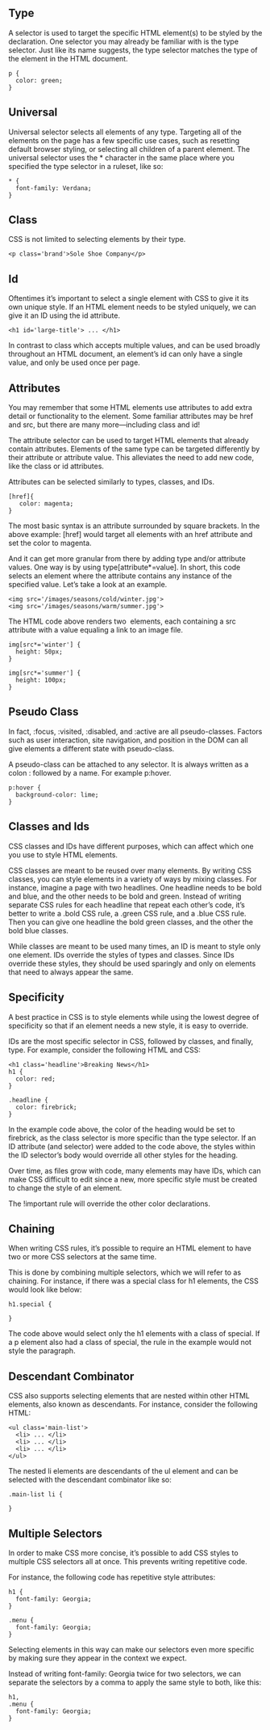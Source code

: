 ## Type

A selector is used to target the specific HTML element(s) to be styled by the declaration. One selector you may already be familiar with is the type selector. Just like its name suggests, the type selector matches the type of the element in the HTML document.


```
p {
  color: green;
}
```

## Universal

Universal selector selects all elements of any type.
Targeting all of the elements on the page has a few specific use cases, such as resetting default browser styling, or selecting all children of a parent element. 
The universal selector uses the * character in the same place where you specified the type selector in a ruleset, like so:


```
* { 
  font-family: Verdana;
}
```

## Class

CSS is not limited to selecting elements by their type. 

```
<p class='brand'>Sole Shoe Company</p>
```

## Id

Oftentimes it’s important to select a single element with CSS to give it its own unique style. If an HTML element needs to be styled uniquely, we can give it an ID using the id attribute.

```
<h1 id='large-title'> ... </h1>
```

In contrast to class which accepts multiple values, and can be used broadly throughout an HTML document, an element’s id can only have a single value, and only be used once per page.


## Attributes

You may remember that some HTML elements use attributes to add extra detail or functionality to the element. Some familiar attributes may be href and src, but there are many more—including class and id!

The attribute selector can be used to target HTML elements that already contain attributes. Elements of the same type can be targeted differently by their attribute or attribute value. This alleviates the need to add new code, like the class or id attributes.

Attributes can be selected similarly to types, classes, and IDs.

```
[href]{
   color: magenta;
}
```

The most basic syntax is an attribute surrounded by square brackets. In the above example: [href] would target all elements with an href attribute and set the color to magenta.

And it can get more granular from there by adding type and/or attribute values. One way is by using type[attribute*=value]. In short, this code selects an element where the attribute contains any instance of the specified value. Let’s take a look at an example.

```
<img src='/images/seasons/cold/winter.jpg'>
<img src='/images/seasons/warm/summer.jpg'>
```
The HTML code above renders two <img> elements, each containing a src attribute with a value equaling a link to an image file.

```
img[src*='winter'] {
  height: 50px;
}
 
img[src*='summer'] {
  height: 100px;
}
```

## Pseudo Class

In fact, :focus, :visited, :disabled, and :active are all pseudo-classes. Factors such as user interaction, site navigation, and position in the DOM can all give elements a different state with pseudo-class.

A pseudo-class can be attached to any selector. It is always written as a colon : followed by a name. For example p:hover.

```
p:hover {
  background-color: lime;
}
```


## Classes and Ids

 CSS classes and IDs have different purposes, which can affect which one you use to style HTML elements.

CSS classes are meant to be reused over many elements. By writing CSS classes, you can style elements in a variety of ways by mixing classes. For instance, imagine a page with two headlines. One headline needs to be bold and blue, and the other needs to be bold and green. Instead of writing separate CSS rules for each headline that repeat each other’s code, it’s better to write a .bold CSS rule, a .green CSS rule, and a .blue CSS rule. Then you can give one headline the bold green classes, and the other the bold blue classes.

While classes are meant to be used many times, an ID is meant to style only one element. IDs override the styles of types and classes. Since IDs override these styles, they should be used sparingly and only on elements that need to always appear the same.


## Specificity

A best practice in CSS is to style elements while using the lowest degree of specificity so that if an element needs a new style, it is easy to override.

IDs are the most specific selector in CSS, followed by classes, and finally, type. For example, consider the following HTML and CSS:

```
<h1 class='headline'>Breaking News</h1>
h1 {
  color: red;
}
 
.headline {
  color: firebrick;
}

```
In the example code above, the color of the heading would be set to firebrick, as the class selector is more specific than the type selector. If an ID attribute (and selector) were added to the code above, the styles within the ID selector’s body would override all other styles for the heading.

Over time, as files grow with code, many elements may have IDs, which can make CSS difficult to edit since a new, more specific style must be created to change the style of an element.

The !important rule will override the other color declarations.

## Chaining

When writing CSS rules, it’s possible to require an HTML element to have two or more CSS selectors at the same time.

This is done by combining multiple selectors, which we will refer to as chaining. For instance, if there was a special class for h1 elements, the CSS would look like below:

```
h1.special {
 
}
```

The code above would select only the h1 elements with a class of special. If a p element also had a class of special, the rule in the example would not style the paragraph.


## Descendant Combinator

CSS also supports selecting elements that are nested within other HTML elements, also known as descendants. For instance, consider the following HTML:

```
<ul class='main-list'>
  <li> ... </li>
  <li> ... </li>
  <li> ... </li>
</ul>
```

The nested li elements are descendants of the ul element and can be selected with the descendant combinator like so:

```
.main-list li {
 
}
```

## Multiple Selectors

In order to make CSS more concise, it’s possible to add CSS styles to multiple CSS selectors all at once. This prevents writing repetitive code.

For instance, the following code has repetitive style attributes:

```
h1 {
  font-family: Georgia;
}
 
.menu {
  font-family: Georgia;
}
```
Selecting elements in this way can make our selectors even more specific by making sure they appear in the context we expect.

Instead of writing font-family: Georgia twice for two selectors, we can separate the selectors by a comma to apply the same style to both, like this:

```
h1, 
.menu {
  font-family: Georgia;
}
```
